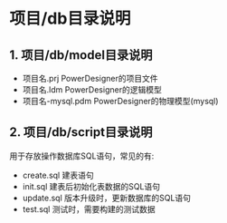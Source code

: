 # 项目/db目录说明

## 1. 项目/db/model目录说明

- 项目名.prj
  PowerDesigner的项目文件
- 项目名.ldm
  PowerDesigner的逻辑模型
- 项目名-mysql.pdm
  PowerDesigner的物理模型(mysql)

## 2. 项目/db/script目录说明

用于存放操作数据库SQL语句，常见的有:

- create.sql
  建表语句
- init.sql
  建表后初始化表数据的SQL语句
- update.sql
  版本升级时，更新数据库的SQL语句
- test.sql
  测试时，需要构建的测试数据
